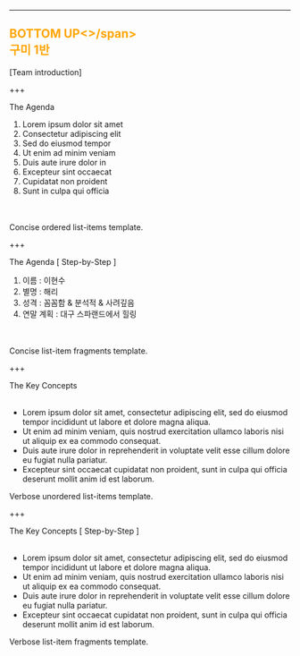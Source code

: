---

<!-- .slide: data-background-image="./assets/md/assets/pencils.jpg" data-background-size="100% 100%" data-background-position="center" data-background=" " data-background-repeat=" " data-background-transition="none" -->

<span class="menu-title" style="display: none">List Content Templates</span>

## <span style="color: orange">BOTTOM UP<>/span><span><br>구미 1반</span>

<i class="fa fa-arrow-down text-black" aria-hidden="true"> </i>

<div class="south docslink span-50">
[Team introduction]
</div>



+++
<!-- .slide: data-background-image="./assets/md/assets/spotlight.png" data-background-size="20% auto" data-background-position="top right" data-background=" " data-background-repeat=" " data-background-transition="none" -->

<span class="menu-title" style="display: none">Title + Concise List</span>

<div class="north-west">
The Agenda
</div>

<div class="south-west list-content-concise span-100">
<ol class="list-bullets-black">
<li class="   ">Lorem ipsum dolor sit amet</li>
<li class="   ">Consectetur adipiscing elit</li>
<li class="   ">Sed do eiusmod tempor</li>
<li class="   ">Ut enim ad minim veniam</li>
<li class="   ">Duis aute irure dolor in</li>
<li class="   ">Excepteur sint occaecat</li>
<li class="   ">Cupidatat non proident</li>
<li class="   ">Sunt in culpa qui officia</li>
</ol>
<br><br>
</div>

<div class="south-west template-note text-gray">
Concise ordered list-items template.
</div>


+++
<!-- .slide: data-background-image="./assets/md/assets/spotlight.png" data-background-size="20% auto" data-background-position="top right" data-background=" " data-background-repeat=" " data-background-transition="none" -->

<span class="menu-title" style="display: none">Title + List Fragments</span>

<div class="north-west">
The Agenda [ Step-by-Step ]
</div>
<div class="south-East list-content-concise span-50">
<ol class=" ">
<li class="fragment  ">이름 : 이현수</li>
<li class="fragment  ">별명 : 해리</li>
<li class="fragment  ">성격 : 꼼꼼함 & 분석적 & 사려깊음</li>
<li class="fragment  ">연말 계획 : 대구 스파랜드에서 힐링</li>    
</ol>
<br><br>
</div>


<div class="south-west template-note text-gray">
Concise list-item fragments template.
</div>


+++
<!-- .slide: data-background-image="./assets/md/assets/spotlight.png" data-background-size="20% auto" data-background-position="top right" data-background=" " data-background-repeat=" " data-background-transition="none" -->

<span class="menu-title" style="display: none">Title + Verbose List</span>

<div class="north-west">
The Key Concepts
</div>

<div class="west list-content-verbose span-100">
<br>
<ul class="">
<li class="   ">Lorem ipsum dolor sit amet, consectetur adipiscing elit, sed do eiusmod tempor incididunt ut labore et dolore magna aliqua.</li>
<li class="   ">Ut enim ad minim veniam, quis nostrud exercitation ullamco laboris nisi ut aliquip ex ea commodo consequat.</li>
<li class="   ">Duis aute irure dolor in reprehenderit in voluptate velit esse cillum dolore eu fugiat nulla pariatur.</li>
<li class="   ">Excepteur sint occaecat cupidatat non proident, sunt in culpa qui officia deserunt mollit anim id est laborum.</li>
</ul>
</div>

<div class="south-west template-note text-gray">
Verbose unordered list-items template.
</div>


+++
<!-- .slide: data-background-image="./assets/md/assets/spotlight.png" data-background-size="20% auto" data-background-position="top right" data-background=" " data-background-repeat=" " data-background-transition="none" -->

<span class="menu-title" style="display: none">Title + List Fragments</span>

<div class="north-west">
The Key Concepts [ Step-by-Step ]
</div>

<div class="west list-content-verbose span-100">
<br>
<ul class="list-bullets-circles">
<li class="fragment  ">Lorem ipsum dolor sit amet, consectetur adipiscing elit, sed do eiusmod tempor incididunt ut labore et dolore magna aliqua.</li>
<li class="fragment  ">Ut enim ad minim veniam, quis nostrud exercitation ullamco laboris nisi ut aliquip ex ea commodo consequat.</li>
<li class="fragment  ">Duis aute irure dolor in reprehenderit in voluptate velit esse cillum dolore eu fugiat nulla pariatur.</li>
<li class="fragment  ">Excepteur sint occaecat cupidatat non proident, sunt in culpa qui officia deserunt mollit anim id est laborum.</li>
</ul>
</div>

<div class="south-west template-note text-gray">
Verbose list-item fragments template.
</div>
